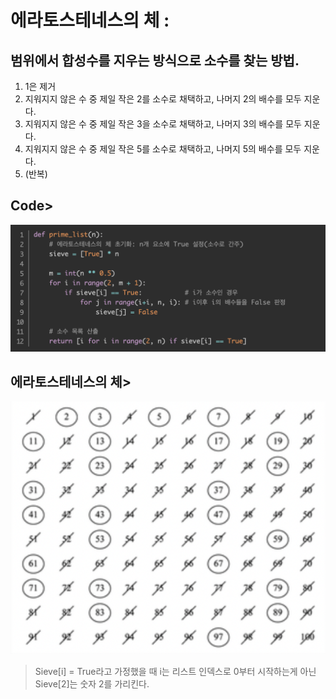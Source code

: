 # 에라토스테네스의 체 : 

## 범위에서 합성수를 지우는 방식으로 소수를 찾는 방법.
 1. 1은 제거 
 2. 지워지지 않은 수 중 제일 작은 2를 소수로 채택하고, 나머지 2의 배수를 모두 지운다. 
 3. 지워지지 않은 수 중 제일 작은 3을 소수로 채택하고, 나머지 3의 배수를 모두 지운다. 
 4. 지워지지 않은 수 중 제일 작은 5를 소수로 채택하고, 나머지 5의 배수를 모두 지운다.
  5. (반복)

## Code>
![default](image/py10.png)
## 에라토스테네스의 체>
![default](image/py11.png)

> Sieve[i] = True라고 가정했을 때 i는 리스트 인덱스로 0부터 시작하는게 아닌 Sieve[2]는 숫자 2를 가리킨다.